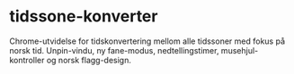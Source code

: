 # tidssone-konverter
Chrome-utvidelse for tidskonvertering mellom alle tidssoner med fokus på norsk tid. Unpin-vindu, ny fane-modus, nedtellingstimer, musehjul-kontroller og norsk flagg-design.
